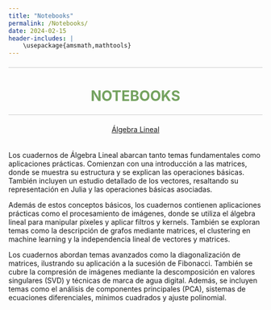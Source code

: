 ```yaml
---
title: "Notebooks"
permalink: /Notebooks/
date: 2024-02-15
header-includes: |
    \usepackage{amsmath,mathtools}
---
```


<script
  src="https://cdn.mathjax.org/mathjax/latest/MathJax.js?config=TeX-AMS-MML_HTMLorMML"
  type="text/javascript">
</script>

<html>
<head>
    <style>
        /* Estilos para centrar y cambiar el color del texto */
        h1 {
            text-align: center; /* Centra el texto horizontalmente */
            color: rgba(72, 133, 45, 0.76); /* Cambia el color del texto a verde */
        }
    </style>
</head>
<body>

<style>

    .container {
      max-width: 800px;
      margin: 20px auto;
      overflow: hidden;
    }

    .person {
      display: flex;
      margin-bottom: 20px;
      justify-content: space-between;
      align-items: center;
      flex-wrap: wrap;
    }

    .person img {
      max-width: 200px;
      max-height: 200px;
      border-radius: 50%;
      margin-right: 20px;
      margin-left: 20px;
    }

    .person .info {
      flex: 1;
      text-align: left;
    }

    .person:nth-child(even) {
      flex-direction: row-reverse;
    }

    h2 {
      text-align: center;
      color: #333;
    }

    hr {
            border: none; /* Elimina el borde */
            height: 1px; /* Altura de la línea */
            background-color: #CCCCCC; /* Color de la línea */
            margin: 20px 0; /* Margen superior e inferior */
        }
  </style>
<hr>

<h1>NOTEBOOKS</h1>

<hr>

</body>
</html>

<div class="button-container">
  <a href="https://labmatecc.github.io/Notebooks/AlgebraLineal/" class="button">Álgebra Lineal</a>
</div>

  <div class="container">
    <div class="person">
      <div class="info">
        <p>Los cuadernos de Álgebra Lineal abarcan tanto temas fundamentales como aplicaciones prácticas. Comienzan con una introducción a las matrices, donde se muestra su estructura y se explican las operaciones básicas. También incluyen un estudio detallado de los vectores, resaltando su representación en Julia y las operaciones básicas asociadas. </p>
        <p>Además de estos conceptos básicos, los cuadernos contienen aplicaciones prácticas como el procesamiento de imágenes, donde se utiliza el álgebra lineal para manipular píxeles y aplicar filtros y kernels. También se exploran temas como la descripción de grafos mediante matrices, el clustering en machine learning y la independencia lineal de vectores y matrices.</p>
        <p>Los cuadernos abordan temas avanzados como la diagonalización de matrices, ilustrando su aplicación a la sucesión de Fibonacci. También se cubre la compresión de imágenes mediante la descomposición en valores singulares (SVD) y técnicas de marca de agua digital. Además, se incluyen temas como el análisis de componentes principales (PCA), sistemas de ecuaciones diferenciales, mínimos cuadrados y ajuste polinomial.</p>
      </div>
    </div>
  </div>

  <html>
<head>
    <style>
        .button-container {
            text-align: center; /* Centra el contenido horizontalmente */
        }

        .button {
            display: inline-block;
            padding: 10px 20px;
            border-radius: 20px; /* Esto hace que el botón tenga forma de pastilla */
            background-color: rgba(72, 133, 45, 0.76); /* Cambia el color del botón a verde */
            color: white; /* Cambia el color del texto a blanco */
            text-decoration: none; /* Elimina el subrayado predeterminado en los enlaces */
            font-size: 16px; /* Cambia el tamaño del texto */
            font-weight: bold; /* Hace que el texto sea más audaz */
            border: none; /* Elimina el borde del botón */
        }
    </style>
</head>
<body>

<hr>

<div class="button-container">
  <a href="https://labmatecc.github.io/Notebooks/EDO/" class="button">Ecuaciones Diferenciales Ordinarias</a>
</div>

<div class="container">
    <div class="person">
      <div class="info">
        <p>Los cuadernos sobre ecuaciones diferenciales ordinarias abarcan una amplia gama de temas matemáticos y científicos. Desde la introducción a la modelación matemática y las ecuaciones diferenciales hasta la resolución de problemas específicos como el crecimiento de poblaciones, el movimiento de planetas o la dosificación de medicamentos, estos cuadernos ofrecen un panorama completo de cómo las ecuaciones diferenciales se aplican en diferentes contextos. Además, exploran técnicas numéricas y analíticas para resolver ecuaciones, ajustar modelos a datos experimentales y comprender fenómenos naturales y sociales.</p>
      </div>
    </div>
  </div>

<hr>